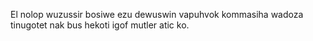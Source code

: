 El nolop wuzussir bosiwe ezu dewuswin vapuhvok kommasiha wadoza tinugotet nak bus hekoti igof mutler atic ko.